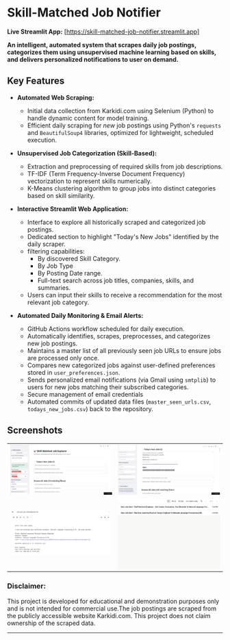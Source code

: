 # Skill-Matched Job Notifier 

**Live Streamlit App:** [https://skill-matched-job-notifier.streamlit.app]

**An intelligent, automated system that scrapes daily job postings, categorizes them using unsupervised machine learning based on skills, and delivers personalized notifications to user on demand.**

## Key Features
* **Automated Web Scraping:**
    * Initial data collection from Karkidi.com using Selenium (Python) to handle dynamic content for model training.
    * Efficient daily scraping for *new* job postings using Python's `requests` and `BeautifulSoup4` libraries, optimized for lightweight, scheduled execution.
* **Unsupervised Job Categorization (Skill-Based):**
    * Extraction and preprocessing of required skills from job descriptions.
    * TF-IDF (Term Frequency-Inverse Document Frequency) vectorization to represent skills numerically.
    * K-Means clustering algorithm to group jobs into distinct categories based on skill similarity.

* **Interactive Streamlit Web Application:**
    * Interface to explore all historically scraped and categorized job postings.
    * Dedicated section to highlight "Today's New Jobs" identified by the daily scraper.
    * filtering capabilities:
        * By discovered Skill Category.
        * By Job Type 
        * By Posting Date range.
        * Full-text search across job titles, companies, skills, and summaries.
    * Users can input their skills to receive a recommendation for the most relevant job category.
* **Automated Daily Monitoring & Email Alerts:**
    * GitHub Actions workflow scheduled for daily execution.
    * Automatically identifies, scrapes, preprocesses, and categorizes new job postings.
    * Maintains a master list of all previously seen job URLs to ensure jobs are processed only once.
    * Compares new categorized jobs against user-defined preferences stored in `user_preferences.json`.
    * Sends personalized email notifications (via Gmail using `smtplib`) to users for new jobs matching their subscribed categories.
    * Secure management of email credentials 
    * Automated commits of updated data files (`master_seen_urls.csv`, `todays_new_jobs.csv`) back to the repository.

## Screenshots

<table>
  <tr>
    <td><img src="assets/screenshots/1.png" width="600"/></td>
    <td><img src="assets/screenshots/2.png" width="600"/></td>
  </tr>
  <tr>
    <td><img src="assets/screenshots/3.png" width="600"/></td>
    <td><img src="assets/screenshots/4.png" width="600"/></td>
  </tr>
</table>


### Disclaimer:
 This project is developed for educational and demonstration purposes only and is not intended for commercial use.The job postings are scraped from the publicly accessible website Karkidi.com. This project does not claim ownership of the scraped data.

---
